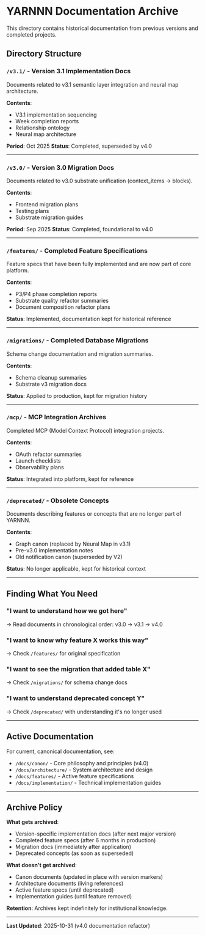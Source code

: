 # YARNNN Documentation Archive

This directory contains historical documentation from previous versions and completed projects.

## Directory Structure

### `/v3.1/` - Version 3.1 Implementation Docs
Documents related to v3.1 semantic layer integration and neural map architecture.

**Contents**:
- V3.1 implementation sequencing
- Week completion reports
- Relationship ontology
- Neural map architecture

**Period**: Oct 2025
**Status**: Completed, superseded by v4.0

---

### `/v3.0/` - Version 3.0 Migration Docs
Documents related to v3.0 substrate unification (context_items → blocks).

**Contents**:
- Frontend migration plans
- Testing plans
- Substrate migration guides

**Period**: Sep 2025
**Status**: Completed, foundational to v4.0

---

### `/features/` - Completed Feature Specifications
Feature specs that have been fully implemented and are now part of core platform.

**Contents**:
- P3/P4 phase completion reports
- Substrate quality refactor summaries
- Document composition refactor plans

**Status**: Implemented, documentation kept for historical reference

---

### `/migrations/` - Completed Database Migrations
Schema change documentation and migration summaries.

**Contents**:
- Schema cleanup summaries
- Substrate v3 migration docs

**Status**: Applied to production, kept for migration history

---

### `/mcp/` - MCP Integration Archives
Completed MCP (Model Context Protocol) integration projects.

**Contents**:
- OAuth refactor summaries
- Launch checklists
- Observability plans

**Status**: Integrated into platform, kept for reference

---

### `/deprecated/` - Obsolete Concepts
Documents describing features or concepts that are no longer part of YARNNN.

**Contents**:
- Graph canon (replaced by Neural Map in v3.1)
- Pre-v3.0 implementation notes
- Old notification canon (superseded by V2)

**Status**: No longer applicable, kept for historical context

---

## Finding What You Need

### "I want to understand how we got here"
→ Read documents in chronological order: v3.0 → v3.1 → v4.0

### "I want to know why feature X works this way"
→ Check `/features/` for original specification

### "I want to see the migration that added table X"
→ Check `/migrations/` for schema change docs

### "I want to understand deprecated concept Y"
→ Check `/deprecated/` with understanding it's no longer used

---

## Active Documentation

For current, canonical documentation, see:

- `/docs/canon/` - Core philosophy and principles (v4.0)
- `/docs/architecture/` - System architecture and design
- `/docs/features/` - Active feature specifications
- `/docs/implementation/` - Technical implementation guides

---

## Archive Policy

**What gets archived**:
- Version-specific implementation docs (after next major version)
- Completed feature specs (after 6 months in production)
- Migration docs (immediately after application)
- Deprecated concepts (as soon as superseded)

**What doesn't get archived**:
- Canon documents (updated in place with version markers)
- Architecture documents (living references)
- Active feature specs (until deprecated)
- Implementation guides (until feature removed)

**Retention**: Archives kept indefinitely for institutional knowledge.

---

**Last Updated**: 2025-10-31 (v4.0 documentation refactor)
